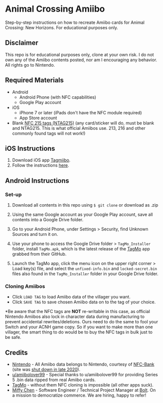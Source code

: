 # Animal Crossing Amiibo

Step-by-step instructions on how to recreate Amiibo cards for Animal Crossing: New Horizons. For educational purposes only.

## Disclaimer

This repo is for educational purposes only, clone at your own risk. I do not own any of the Amiibo contents posted, nor am I encouraging any behavior. All rights go to Nintendo.

## Required Materials

- Android
  - Android Phone (with NFC capabilities)
  - Google Play account
- iOS
  - iPhone 7 or later (iPads don't have the NFC module required)
  - App Store account
- Blank [NFC 215 tags (NTAG215)](https://www.amazon.com/s?k=nfc+215&ref=nb_sb_noss_2) (any card/sticker will do, must be blank and NTAG215. This is what official Amiibos use. 213, 216 and other commonly found tags will not work!)

## iOS Instructions

1. Download iOS app [Tagmiibo](https://apps.apple.com/app/apple-store/id1578966288?pt=122926471&ct=github&mt=8).
2. Follow the instructions [here](https://amiibodoctor.com/2022/01/04/the-complete-guide-to-tagmiibo-for-iphone-amiibo-bin-files/).

## Android Instructions

### Set-up

1. Download all contents in this repo using `$ git clone` or download as .zip

2. Using the same Google account as your Google Play account, save all contents into a Google Drive folder.

3. Go to your Android Phone, under Settings > Security, find Unknown Sources and turn it on.

4. Use your phone to access the Google Drive folder > `TagMo_Installer` folder, install `TagMo.apk`, which is the latest release of the [TagMo](https://github.com/HiddenRamblings/TagMo/releases) app grabbed from their GitHub.

5. Launch the TagMo app, click the menu icon on the upper right corner > Load key(s) file, and select the `unfixed-info.bin` and `locked-secret.bin` files also found in the `TagMo_Installer` folder in your Google Drive folder.

### Cloning Amiibos

- Click `LOAD TAG` to load Amiibo data of the villager you want.
- Click `SAVE TAG` to save chosen Amiibo data on to the tag of your choice.

*Be aware that the NFC tags are **NOT** re-writable in this case, as official Nintendo Amiibos also lock in character data during manufacturing to prevent accidental rewrites/deletions. Ours need to do the same to fool your Switch and your ACNH game copy. So if you want to make more than one villager, the smart thing to do would be to buy the NFC tags in bulk just to be safe.

## Credits

- [Nintendo](https://animal-crossing.com/amiibo/) - All Amiibo data belongs to Nintendo, courtesy of [NFC-Bank](https://nfc-bank.com/bins.php?do=download&downloadid=1355) (site was [shut down in late 2020](https://amiibodoctor.com/2020/12/29/whatever-happened-to-nfc-bank/)).
- [u/amiibolover99](https://www.reddit.com/user/amiibolover99/) - Special thanks to u/amiibolover99 for providing Series 5 .bin data ripped from real Amiibo cards.
- [TagMo](https://github.com/HiddenRamblings/TagMo) - without them NFC cloning is impossible (all other apps suck).
- [Miffy Chen](https://www.linkedin.com/in/miffychen/) - Software Engineer / Technical Project Manager at [Bolt](https://www.bolt.com/).
On a mission to democratize commerce. We are hiring, happy to refer!
